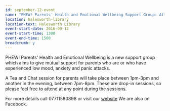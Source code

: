 ```yaml
---
id: september-12-event
name: "PHEW! Parents' Health and Emotional Wellbeing Support Group: Afternoon Session"
location: halesworth-library
location-text: Halesworth Library
event-start-date: 2016-09-12
event-start-time: 1300
event-end-time: 1500
breadcrumb: y
---
```


PHEW! Parents' Health and Emotional Wellbeing is a new support
group which aims to give mutual support for parents who are or who have experienced
low mood, anxiety and panic attacks.

A Tea and Chat session for parents will take place between 1pm-3pm and another in the evening,
between 7pm-8pm. These are drop-in sessions, so please feel free to attend at any point
during the sessions.

For more details call 07711580898 or visit our [website](http://www.phew-halesworth.org)
We are also on Facebook.
